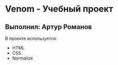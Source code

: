 # Venom - Учебный проект
## Выполнил: Артур Романов

В проекте используется:
- HTML
- CSS
- Normalize
